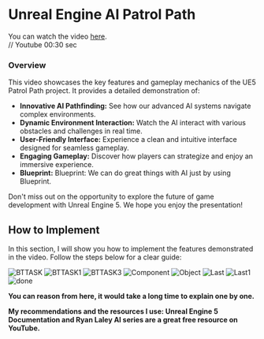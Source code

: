 # Unreal Engine AI Patrol Path



You can watch the video [here](https://www.youtube.com/watch?v=kT3aVJSVMnM).                                                  
// Youtube 00:30 sec

### Overview

This video showcases the key features and gameplay mechanics of the UE5 Patrol Path project. It provides a detailed demonstration of:

- **Innovative AI Pathfinding:** See how our advanced AI systems navigate complex environments.
- **Dynamic Environment Interaction:** Watch the AI interact with various obstacles and challenges in real time.
- **User-Friendly Interface:** Experience a clean and intuitive interface designed for seamless gameplay.
- **Engaging Gameplay:** Discover how players can strategize and enjoy an immersive experience.
- **Blueprint:** Blueprint: We can do great things with AI just by using Blueprint.

Don't miss out on the opportunity to explore the future of game development with Unreal Engine 5. We hope you enjoy the presentation!

## How to Implement

In this section, I will show you how to implement the features demonstrated in the video. Follow the steps below for a clear guide:

![BTTASK](https://github.com/user-attachments/assets/e47f855f-ab39-4301-ae09-8139c31eaeca)
![BTTASK1](https://github.com/user-attachments/assets/85c15dc8-c12e-485f-a0a2-930412aa42a6)
![BTTASK3](https://github.com/user-attachments/assets/0b208aa1-6fb3-49ec-a060-e59c79b1d62c)
![Component](https://github.com/user-attachments/assets/7146f1a0-720a-4e8b-853f-bdf6bc411579)
![Object](https://github.com/user-attachments/assets/ec202ab7-c51b-461f-8a37-d788ff01ed37)
![Last](https://github.com/user-attachments/assets/7c47745e-5220-46ed-bbee-f9f8bf1f38a8)
![Last1](https://github.com/user-attachments/assets/cdf6df37-390f-4c18-a199-829a69aa4eba)
![done](https://github.com/user-attachments/assets/ed974c6e-4067-42f1-b263-daa6de83b537)


**You can reason from here, it would take a long time to explain one by one.**

**My recommendations and the resources I use: Unreal Engine 5 Documentation and Ryan Laley AI series are a great free resource on YouTube.**





